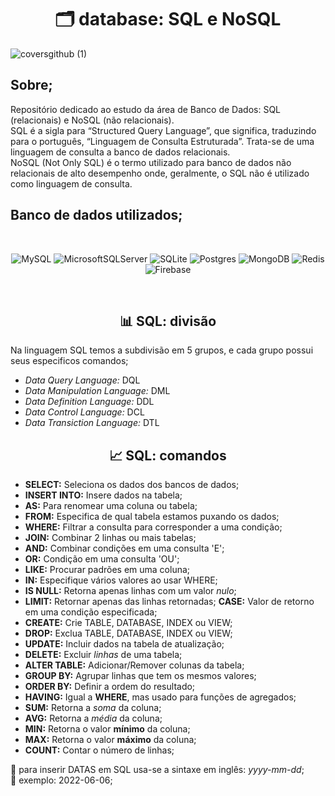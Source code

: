 <h1 align="center">🗂️ database: SQL e NoSQL</h1>

![coversgithub (1)](https://user-images.githubusercontent.com/101408372/172511472-729e7d3d-6d47-427e-be29-54b018205496.gif)



## **Sobre;**
Repositório dedicado ao estudo da área de Banco de Dados: SQL (relacionais) e NoSQL (não relacionais). <br> SQL é a sigla para “Structured Query Language”, que significa, traduzindo para o português, “Linguagem de Consulta Estruturada”. Trata-se de uma linguagem de consulta a banco de dados relacionais. <br> NoSQL (Not Only SQL) é o termo utilizado para banco de dados não relacionais de alto desempenho onde, geralmente, o SQL não é utilizado como linguagem de consulta.

## **Banco de dados utilizados;**

<br>

<div align="center">

![MySQL](https://img.shields.io/badge/mysql-%2300f.svg?style=for-the-badge&logo=mysql&logoColor=white) ![MicrosoftSQLServer](https://img.shields.io/badge/Microsoft%20SQL%20Sever-CC2927?style=for-the-badge&logo=microsoft%20sql%20server&logoColor=white) ![SQLite](https://img.shields.io/badge/sqlite-%2307405e.svg?style=for-the-badge&logo=sqlite&logoColor=white)  ![Postgres](https://img.shields.io/badge/postgres-%23316192.svg?style=for-the-badge&logo=postgresql&logoColor=white) ![MongoDB](https://img.shields.io/badge/MongoDB-%234ea94b.svg?style=for-the-badge&logo=mongodb&logoColor=white) ![Redis](https://img.shields.io/badge/redis-%23DD0031.svg?style=for-the-badge&logo=redis&logoColor=white) 	![Firebase](https://img.shields.io/badge/Firebase-039BE5?style=for-the-badge&logo=Firebase&logoColor=white)

</div>
<br>

<h2 align="center"> 📊 SQL: divisão</h2>

Na linguagem SQL temos a subdivisão em 5 grupos, e cada grupo possui seus especificos comandos;
- *Data Query Language:*  DQL 
- *Data Manipulation Language:* DML 
- *Data Definition Language:* DDL 
-  *Data Control Language:* DCL 
- *Data Transiction Language:* DTL

<h2 align="center"> 📈 SQL: comandos</h2>

- **SELECT:** Seleciona os dados dos bancos de dados;
- **INSERT INTO:** Insere dados na tabela;
- **AS:** Para renomear uma coluna ou tabela; 
- **FROM:** Especifica de qual tabela estamos puxando os dados;
- **WHERE:** Filtrar a consulta para corresponder a uma condição; 
- **JOIN:** Combinar 2 linhas ou mais tabelas;
- **AND:** Combinar condições em uma consulta 'E';
- **OR:** Condição em uma consulta 'OU';
- **LIKE:** Procurar padrões em uma coluna;
- **IN:** Especifique vários valores ao usar WHERE; 
- **IS NULL:** Retorna apenas linhas com um valor *nulo*; 
- **LIMIT:** Retornar apenas das linhas retornadas; 
**CASE:** Valor de retorno em uma condição especificada; 
- **CREATE:** Crie TABLE, DATABASE, INDEX ou VIEW;
- **DROP:** Exclua TABLE, DATABASE, INDEX ou VIEW;
- **UPDATE:** Incluir dados na tabela de atualização;
- **DELETE:** Excluir *linhas* de uma tabela; 
- **ALTER TABLE:** Adicionar/Remover colunas da tabela; 
- **GROUP BY:** Agrupar linhas que tem os mesmos valores; 
- **ORDER BY:** Definir a ordem do resultado;
- **HAVING:** Igual a **WHERE**, mas usado para funções de agregados; 
- **SUM:** Retorna a *soma* da coluna; 
- **AVG:** Retorna a *média* da coluna; 
- **MIN:** Retorna o valor **mínimo** da coluna;
- **MAX:** Retorna o valor **máximo** da coluna;
- **COUNT:** Contar o número de linhas;  

🚩 para inserir DATAS em SQL usa-se a sintaxe em inglês: *yyyy-mm-dd*; <br>
🚩 exemplo: 2022-06-06;





